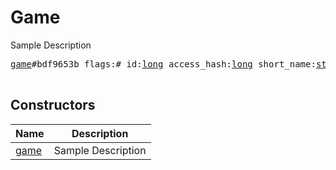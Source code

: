 # Game

Sample Description

<pre>
<a href="../constructor/game.md">game</a>#bdf9653b flags:# id:<a href="../type/long.md">long</a> access_hash:<a href="../type/long.md">long</a> short_name:<a href="../type/string.md">string</a> title:<a href="../type/string.md">string</a> description:<a href="../type/string.md">string</a> photo:<a href="../type/Photo.md">Photo</a> document:flags.0?<a href="../type/Document.md">Document</a> = <a href="../type/Game.md">Game</a>;

</pre>

## Constructors

| Name | Description |
|------|-------------|
| [game](../constructor/game.md) | Sample Description |

